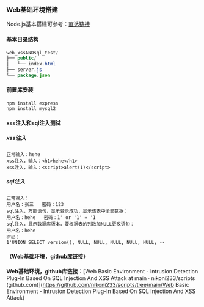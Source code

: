 ### Web基础环境搭建

Node.js基本搭建可参考：[直达链接](Node.js一个简单的web服务器搭建.md)

#### 基本目录结构

```java
web_xssANDsql_test/
├── public/
│   └── index.html
├── server.js
└── package.json
```



#### 前置库安装

```shell
npm install express
npm install mysql2
```



#### xss注入和sql注入测试

##### xss注入

```text
正常输入：hehe
xss注入，输入：<h1>hehe</h1>
xss注入，输入：<script>alert(1)</script>
```

##### sql注入

```text
正常输入：
用户名：张三   密码：123
sql注入，万能语句，显示登录成功，显示该表中全部数据：
用户名：hehe   密码：1' or '1' = '1
sql注入，显示数据库版本，要根据表的列数加NULL更改语句：
用户名：hehe
密码：
1'UNION SELECT version(), NULL, NULL, NULL, NULL, NULL; -- 
```



#### （Web基础环境，github库链接）

**Web基础环境，github库链接：**[Web Basic Environment - Intrusion Detection Plug-In Based On SQL Injection And XSS Attack at main · nikoni233/scripts (github.com)](https://github.com/nikoni233/scripts/tree/main/Web Basic Environment - Intrusion Detection Plug-In Based On SQL Injection And XSS Attack)

